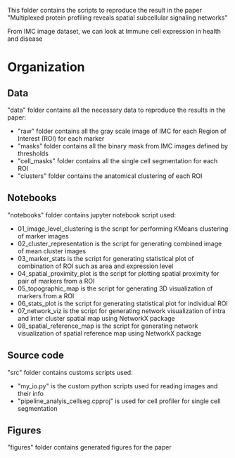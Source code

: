 This folder contains the scripts to reproduce the result in the paper "Multiplexed protein profiling reveals spatial subcellular signaling networks"

From IMC image dataset, we can look at Immune cell expression in health and disease 

<!-- ![Alt text](figures/stats/count_Icell.png)

The expression level for all the markers across health and disease can be summarized as follow:

![Alt text](figures/stats/dotplot_expression.png)

Then, pixel level clustering with KMeans is performed to extract the anatomical properties.

![Alt text](figures/clusters/DT2_cluster_by_marker.png?raw=true)

The clustered images are then combined together in one image in order to visualize the clusters representation

![Alt text](figures/clusters/DT2_cluster_combined2.png?raw=true)

In order to better understand the spatial anatomy in various dataset, intra and inter cluster distance network is generated

![Alt text](figures/clusters/DT2_cluster_inter.png)
![Alt text](figures/clusters/DT2_cluster_intra.png)

It is also possible to look at individual markers by generating spatial reference map with fixed node 

![Alt text](figures/clusters/DT2_spatial_reference.png)

It is possible to look at the 2D and 3D topographic layer of specific markers such as CD44, Pankeratin and GranzymeB

![Alt text](figures/3D_topo/DT2_expression2.png)
![Alt text](figures/3D_topo/DT2.png) -->


# Organization

## Data
"data" folder contains all the necessary data to reproduce the results in the paper:
- "raw" folder contains all the gray scale image of IMC for each Region of Interest (ROI) for each marker
- "masks" folder contains all the binary mask from IMC images defined by thresholds 
- "cell_masks" folder contains all the single cell segmentation for each ROI
- "clusters" folder contains the anatomical clustering of each ROI 

## Notebooks 
"notebooks" folder contains jupyter notebook script used:
- 01_image_level_clustering is the script for performing KMeans clustering of marker images
- 02_cluster_representation is the script for generating combined image of mean cluster images
- 03_marker_stats is the script for generating statistical plot of combination of ROI such as area and expression level 
- 04_spatial_proximity_plot is the script for plotting spatial proximity for pair of markers from a ROI
- 05_topographic_map is the script for generating 3D visualization of markers from a ROI
- 06_stats_plot is the script for generating statistical plot for individual ROI 
- 07_network_viz is the script for generating network visualization of intra and inter cluster spatial map using NetworkX package 
- 08_spatial_reference_map is the script for generating network visualization of spatial reference map using NetworkX package 

## Source code
"src" folder contains customs scripts used:
- "my_io.py" is the custom python scripts used for reading images and their info
- "pipeline_analyis_cellseg.cpproj" is used for cell profiler for single cell segmentation 

## Figures 
"figures" folder contains generated figures for the paper

